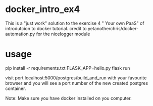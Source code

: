 # docker_intro_ex4
This is a "just work" solution to the exercise 4 " Your own PaaS" of introdutcion to docker tutorial.
credit to yetanotherchris/docker-automation.py for the nicelogger module

# usage
pip install -r requirements.txt
FLASK_APP=hello.py flask run

visit port localhost:5000/postgres/build_and_run with your favourite browser and you will see a port number of the new created postgres container.

Note: Make sure you have docker installed on you computer.
